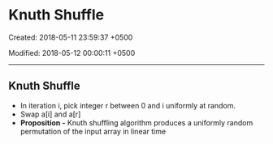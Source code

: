 # Knuth Shuffle

Created: 2018-05-11 23:59:37 +0500

Modified: 2018-05-12 00:00:11 +0500

---

## Knuth Shuffle
-   In iteration i, pick integer r between 0 and i uniformly at random.
-   Swap a[i] and a[r]
-   **Proposition -** Knuth shuffling algorithm produces a uniformly random permutation of the input array in linear time

